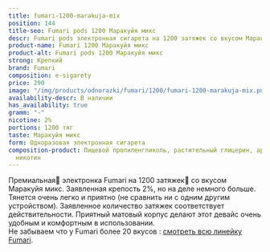 ```yaml
---
title: fumari-1200-marakuja-mix
position: 144
title-seo: Fumari pods 1200 Маракуйя микс
descr: Fumari pods электронная сигарета на 1200 затяжек со вкусом Маракуйя микс
product-name: Fumari 1200 Маракуйя микс
product-alt: Fumari pods 1200 Маракуйя микс
strong: Крепкий
brand: Fumari
composition: e-sigarety
price: 290
image: "/img/products/odnorazki/fumari/1200/fumari-1200-marakuja-mix.png"
availability-descr: В наличии
has_availability: true
gramm: "-"
nicotine: 2%
portions: 1200 тяг
taste: Маракуйя микс
form: Одноразовая электронная сигарета
composition-product: Пищевой пропиленгликоль, растительный глицерин, ароматизатор,
  никотин
---
```


Премиальная🥇 электронка Fumari на 1200 затяжек💨 со вкусом Маракуйя микс. Заявленная крепость 2%, но на деле немного больше. Тянется очень легко и приятно (не сравнить ни с одним другим устройством). Заявленное количество затяжек соответствует действительности. Приятный матовый корпус делают этот девайс очень удобным и комфортным в использовании.<br>
Не забываем что у Fumari более 20 вкусов : [смотреть всю линейку Fumari](/fumari).